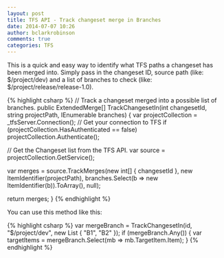```yaml
---
layout: post
title: TFS API - Track changeset merge in Branches
date: 2014-07-07 10:26
author: bclarkrobinson
comments: true
categories: TFS
---
```

This is a quick and easy way to identify what TFS paths a changeset has been merged into. Simply pass in the changeset ID, source path (like: $/project/dev) and a list of branches to check (like: $/project/release/release-1.0).

{% highlight csharp %}
// Track a changeset merged into a possible list of branches.
public ExtendedMerge[] TrackChangesetIn(int changesetId, string projectPath, IEnumerable branches)
{
  var projectCollection = _tfsServer.Connection(); // Get your connection to TFS
  if (projectCollection.HasAuthenticated == false)
    projectCollection.Authenticate();

  // Get the Changeset list from the TFS API.
  var source = projectCollection.GetService();

  var merges = source.TrackMerges(new int[] { changesetId },
    new ItemIdentifier(projectPath),
    branches.Select(b =&gt; new ItemIdentifier(b)).ToArray(),
    null);

  return merges;
}
{% endhighlight %}

You can use this method like this:

{% highlight csharp %}
var mergeBranch = TrackChangesetIn(id, "$/project/dev", new List { "B1", "B2" });
if (mergeBranch.Any())
{
  var targetItems = mergeBranch.Select(mb =&gt; mb.TargetItem.Item);
}
{% endhighlight %}
